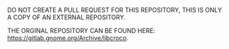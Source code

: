 DO NOT CREATE A PULL REQUEST FOR THIS REPOSITORY, THIS IS ONLY A COPY OF AN EXTERNAL REPOSITORY.

THE ORGINAL REPOSITORY CAN BE FOUND HERE: https://gitlab.gnome.org/Archive/libcroco.